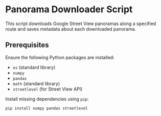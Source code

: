 # Panorama Downloader Script

This script downloads Google Street View panoramas along a specified route and saves metadata about each downloaded panorama.

## Prerequisites

Ensure the following Python packages are installed:
- `os` (standard library)
- `numpy`
- `pandas`
- `math` (standard library)
- `streetlevel` (for Street View API)

Install missing dependencies using `pip`:
```bash
pip install numpy pandas streetlevel
```